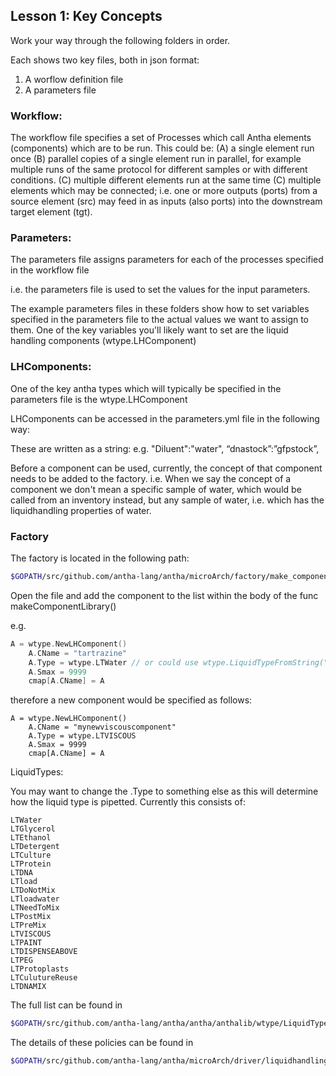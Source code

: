 ## Lesson 1: Key Concepts

Work your way through the following folders in order.

Each shows two key files, both in json format:

1. A worflow definition file
2. A parameters file 

### Workflow:
The workflow file specifies a set of Processes which call Antha elements 
(components) which are to be run. 
This could be: 
(A) a single element run once 
(B) parallel copies of a single element run in parallel, for example multiple runs of the same protocol for different samples or with different conditions.
(C) multiple different elements run at the same time
(C) multiple elements which may be connected; i.e. one or more outputs (ports) from a source element (src) may feed in as inputs (also ports) into the downstream target element (tgt).


### Parameters:
The parameters file assigns parameters for each of the processes specified in the workflow file

i.e. the parameters file is used to set the values for the input parameters.

The example parameters files in these folders show how to set variables specified in the parameters file to the actual values we want to assign to them.
One of the key variables you'll likely want to set are the liquid handling components (wtype.LHComponent) 


### LHComponents:

One of the key antha types which will typically be specified in the parameters file is the wtype.LHComponent

LHComponents can be accessed in the parameters.yml file in the following way:

These are written as a string: e.g. 
"Diluent":"water",
“dnastock”:”gfpstock”,

Before a component can be used, currently, the concept of that component needs to be added to the factory.
i.e. When we say the concept of a component we don't mean a specific sample of water, which would be called from an inventory instead, but any sample of water, i.e. which has the liquidhandling properties of water.

### Factory
The factory is located in the following path:

```bash
$GOPATH/src/github.com/antha-lang/antha/microArch/factory/make_component_library.go
```

Open the file and add the component to the list within the body of the func makeComponentLibrary()

e.g.

```go
A = wtype.NewLHComponent()
	A.CName = "tartrazine"
	A.Type = wtype.LTWater // or could use wtype.LiquidTypeFromString("water")
	A.Smax = 9999
	cmap[A.CName] = A
```

therefore a new component would be specified as follows:

```
A = wtype.NewLHComponent()
    A.CName = "mynewviscouscomponent"
    A.Type = wtype.LTVISCOUS
    A.Smax = 9999
    cmap[A.CName] = A
```

LiquidTypes:
	
You may want to change the .Type to something else as this will determine how the liquid type is pipetted. 
Currently this consists of:

	LTWater
	LTGlycerol
	LTEthanol
	LTDetergent
	LTCulture
	LTProtein
	LTDNA
	LTload
	LTDoNotMix
	LTloadwater
	LTNeedToMix
	LTPostMix
	LTPreMix
	LTVISCOUS
	LTPAINT
	LTDISPENSEABOVE
	LTPEG
	LTProtoplasts
	LTCulutureReuse
	LTDNAMIX
	
The full list can be found in

```bash
$GOPATH/src/github.com/antha-lang/antha/antha/anthalib/wtype/LiquidType.go
```

The details of these policies can be found in

```bash
$GOPATH/src/github.com/antha-lang/antha/microArch/driver/liquidhandling/makelhpolicy.go
```